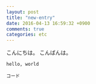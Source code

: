 ```yaml
---
layout: post
title: "new-entry"
date: 2016-04-13 16:59:32 +0900
comments: true
categories: etc
---
```


こんにちは。
こんばんは。

```
hello, world  
```

`コード`  


